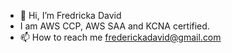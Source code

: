 - 👋 Hi, I’m Fredricka David
- I am AWS CCP, AWS SAA and KCNA certified.
- 📫 How to reach me frederickadavid@gmail.com

<!---
Fredricka23/Fredricka23 is a ✨ special ✨ repository because its `README.md` (this file) appears on your GitHub profile.
You can click the Preview link to take a look at your changes.
--->
